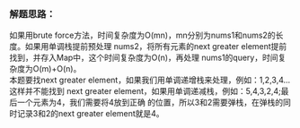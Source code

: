 ### 解题思路：
如果用brute force方法，时间复杂度为O(mn)，mn分别为nums1和nums2的长度。如果用单调栈提前预处理
nums2，将所有元素的next greater element提前找到，并存入Map中，这个时间复杂度为O(n)，再处理
nums1的query，时间复杂度为O(m)+O(n)。  
本题要找next greater element，如果我们用单调递增栈来处理，例如：1,2,3,4...这样并不能找到
next greater element，如果用单调递减栈，例如：5,4,3,2,4;最后一个元素为4，我们需要将4放到正确
的位置，所以3和2需要弹栈，在弹栈的同时记录3和2的next greater element就是4。